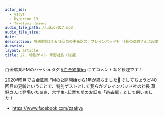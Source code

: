 ```yaml
---
actor_ids:
  - ysdyt
  - Hyperion_13
  - Takafumi Kusano
audio_file_path: /audio/027.mp3
audio_file_size: 
date: 
description: 放送開始1年＆40回目の更新記念！ブレインパッド社 社長の草野さんに起業初期までのお話を伺いました！
duration:
layout: article
title: 27. 特別ゲスト 草野社長（前編）
---
```


白金鉱業.FMのハッシュタグ [#白金鉱業fm](https://twitter.com/search?q=%23%E7%99%BD%E9%87%91%E9%89%B1%E6%A5%ADfm&src=typed_query) にてコメントなど歓迎です！

2020年9月で白金鉱業.FMの公開開始から1年が経ちました👏 そしてちょうど40回目の更新ということで、特別ゲストとして我らがブレインパッド社の社長 草野さんに登場いただき、大学生~起業初期のお話を「過去編」として伺いました！

- https://www.facebook.com/zaakya

